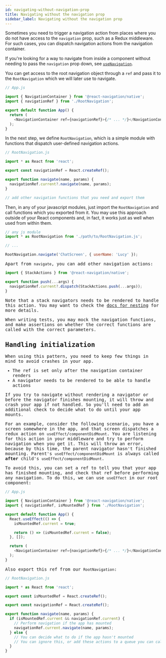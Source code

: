 ```yaml
---
id: navigating-without-navigation-prop
title: Navigating without the navigation prop
sidebar_label: Navigating without the navigation prop
---
```


Sometimes you need to trigger a navigation action from places where you do not have access to the `navigation` prop, such as a Redux middleware. For such cases, you can dispatch navigation actions from the navigation container.

If you're looking for a way to navigate from inside a component without needing to pass the `navigation` prop down, see [`useNavigation`](use-navigation.md).

You can get access to the root navigation object through a `ref` and pass it to the `RootNavigation` which we will later use to navigate.

```js
// App.js

import { NavigationContainer } from '@react-navigation/native';
import { navigationRef } from './RootNavigation';

export default function App() {
  return (
    <NavigationContainer ref={navigationRef}>{/* ... */}</NavigationContainer>
  );
}
```

In the next step, we define `RootNavigation`, which is a simple module with functions that dispatch user-defined navigation actions.

```js
// RootNavigation.js

import * as React from 'react';

export const navigationRef = React.createRef();

export function navigate(name, params) {
  navigationRef.current?.navigate(name, params);
}

// add other navigation functions that you need and export them
```

Then, in any of your javascript modules, just import the `RootNavigation` and call functions which you exported from it. You may use this approach outside of your React components and, in fact, it works just as well when used from within them.

 <samp id="no-nav-prop" />

```js
// any js module
import * as RootNavigation from './path/to/RootNavigation.js';

// ...

RootNavigation.navigate('ChatScreen', { userName: 'Lucy' });
```

Apart from `navigate`, you can add other navigation actions:

```js
import { StackActions } from '@react-navigation/native';

export function push(...args) {
  navigationRef.current?.dispatch(StackActions.push(...args));
}
```

Note that a stack navigators needs to be rendered to handle this action. You may want to check the [docs for nesting](https://reactnavigation.org/docs/nesting-navigators.html#navigating-to-a-screen-in-a-nested-navigator) for more details.

When writing tests, you may mock the navigation functions, and make assertions on whether the correct functions are called with the correct parameters.

## Handling initialization

When using this pattern, you need to keep few things in mind to avoid crashes in your app.

- The ref is set only after the navigation container renders
- A navigator needs to be rendered to be able to handle actions

If you try to navigate without rendering a navigator or before the navigator finishes mounting, it will throw and crash your app if not handled. So you'll need to add an additional check to decide what to do until your app mounts.

For an example, consider the following scenario, you have a screen somewhere in the app, and that screen dispatches a redux action on `useEffect`/`componentDidMount`. You are listening for this action in your middleware and try to perform navigation when you get it. This will throw an error, because by this time, the parent navigator hasn't finished mounting. Parent's `useEffect`/`componentDidMount` is always called **after** child's `useEffect`/`componentDidMount`.

To avoid this, you can set a ref to tell you that your app has finished mounting, and check that ref before performing any navigation. To do this, we can use `useEffect` in our root component:

```js
// App.js

import { NavigationContainer } from '@react-navigation/native';
import { navigationRef, isMountedRef } from './RootNavigation';

export default function App() {
  React.useEffect(() => {
    isMountedRef.current = true;

    return () => (isMountedRef.current = false);
  }, []);

  return (
    <NavigationContainer ref={navigationRef}>{/* ... */}</NavigationContainer>
  );
}
```

Also export this ref from our `RootNavigation`:

```js
// RootNavigation.js

import * as React from 'react';

export const isMountedRef = React.createRef();

export const navigationRef = React.createRef();

export function navigate(name, params) {
  if (isMountedRef.current && navigationRef.current) {
    // Perform navigation if the app has mounted
    navigationRef.current.navigate(name, params);
  } else {
    // You can decide what to do if the app hasn't mounted
    // You can ignore this, or add these actions to a queue you can call later
  }
}
```
